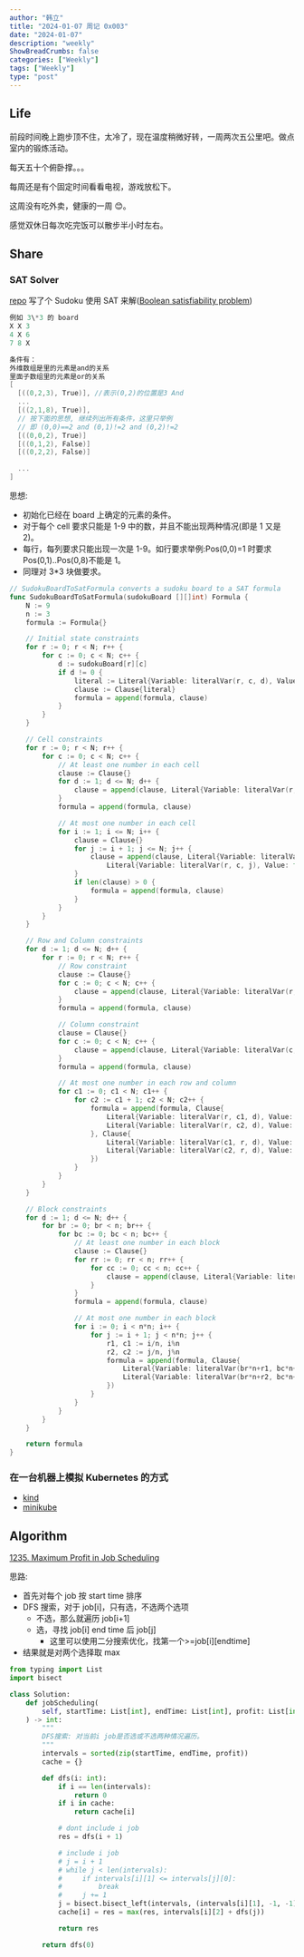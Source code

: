 ```yaml
---
author: "韩立"
title: "2024-01-07 周记 0x003"
date: "2024-01-07"
description: "weekly"
ShowBreadCrumbs: false
categories: ["Weekly"]
tags: ["Weekly"]
type: "post"
---
```


## Life

前段时间晚上跑步顶不住，太冷了，现在温度稍微好转，一周两次五公里吧。做点室内的锻炼活动。

每天五十个俯卧撑。。。

每周还是有个固定时间看看电视，游戏放松下。

这周没有吃外卖，健康的一周 😊。

感觉双休日每次吃完饭可以散步半小时左右。

## Share

### SAT Solver

[repo](https://github.com/XmchxUp/goSudoku) 写了个 Sudoku 使用 SAT 来解([Boolean satisfiability problem](https://en.wikipedia.org/wiki/Boolean_satisfiability_problem))

```go
例如 3\*3 的 board
X X 3
4 X 6
7 8 X

条件有：
外维数组是里的元素是and的关系
里面子数组里的元素是or的关系
[
  [((0,2,3), True)], //表示(0,2)的位置是3 And
  ...
  [((2,1,8), True)],
  // 按下面的思想, 继续列出所有条件，这里只举例
  // 即 (0,0)==2 and (0,1)!=2 and (0,2)!=2
  [((0,0,2), True)]
  [((0,1,2), False)]
  [((0,2,2), False)]

  ...
]
```

思想:

- 初始化已经在 board 上确定的元素的条件。
- 对于每个 cell 要求只能是 1-9 中的数，并且不能出现两种情况(即是 1 又是 2)。
- 每行，每列要求只能出现一次是 1-9。如行要求举例:Pos(0,0)=1 时要求 Pos(0,1)..Pos(0,8)不能是 1。
- 同理对 3\*3 块做要求。

```go
// SudokuBoardToSatFormula converts a sudoku board to a SAT formula
func SudokuBoardToSatFormula(sudokuBoard [][]int) Formula {
	N := 9
	n := 3
	formula := Formula{}

	// Initial state constraints
	for r := 0; r < N; r++ {
		for c := 0; c < N; c++ {
			d := sudokuBoard[r][c]
			if d != 0 {
				literal := Literal{Variable: literalVar(r, c, d), Value: true}
				clause := Clause{literal}
				formula = append(formula, clause)
			}
		}
	}

	// Cell constraints
	for r := 0; r < N; r++ {
		for c := 0; c < N; c++ {
			// At least one number in each cell
			clause := Clause{}
			for d := 1; d <= N; d++ {
				clause = append(clause, Literal{Variable: literalVar(r, c, d), Value: true})
			}
			formula = append(formula, clause)

			// At most one number in each cell
			for i := 1; i <= N; i++ {
				clause = Clause{}
				for j := i + 1; j <= N; j++ {
					clause = append(clause, Literal{Variable: literalVar(r, c, i), Value: false},
						Literal{Variable: literalVar(r, c, j), Value: false})
				}
				if len(clause) > 0 {
					formula = append(formula, clause)
				}
			}
		}
	}

	// Row and Column constraints
	for d := 1; d <= N; d++ {
		for r := 0; r < N; r++ {
			// Row constraint
			clause := Clause{}
			for c := 0; c < N; c++ {
				clause = append(clause, Literal{Variable: literalVar(r, c, d), Value: true})
			}
			formula = append(formula, clause)

			// Column constraint
			clause = Clause{}
			for c := 0; c < N; c++ {
				clause = append(clause, Literal{Variable: literalVar(c, r, d), Value: true})
			}
			formula = append(formula, clause)

			// At most one number in each row and column
			for c1 := 0; c1 < N; c1++ {
				for c2 := c1 + 1; c2 < N; c2++ {
					formula = append(formula, Clause{
						Literal{Variable: literalVar(r, c1, d), Value: false},
						Literal{Variable: literalVar(r, c2, d), Value: false},
					}, Clause{
						Literal{Variable: literalVar(c1, r, d), Value: false},
						Literal{Variable: literalVar(c2, r, d), Value: false},
					})
				}
			}
		}
	}

	// Block constraints
	for d := 1; d <= N; d++ {
		for br := 0; br < n; br++ {
			for bc := 0; bc < n; bc++ {
				// At least one number in each block
				clause := Clause{}
				for rr := 0; rr < n; rr++ {
					for cc := 0; cc < n; cc++ {
						clause = append(clause, Literal{Variable: literalVar(br*n+rr, bc*n+cc, d), Value: true})
					}
				}
				formula = append(formula, clause)

				// At most one number in each block
				for i := 0; i < n*n; i++ {
					for j := i + 1; j < n*n; j++ {
						r1, c1 := i/n, i%n
						r2, c2 := j/n, j%n
						formula = append(formula, Clause{
							Literal{Variable: literalVar(br*n+r1, bc*n+c1, d), Value: false},
							Literal{Variable: literalVar(br*n+r2, bc*n+c2, d), Value: false},
						})
					}
				}
			}
		}
	}

	return formula
}
```

### 在一台机器上模拟 Kubernetes 的方式

- [kind](https://kind.sigs.k8s.io/docs/user/quick-start/#installation)
- [minikube](https://minikube.sigs.k8s.io/docs/start/)

## Algorithm

[1235. Maximum Profit in Job Scheduling](https://leetcode.com/problems/maximum-profit-in-job-scheduling/)

思路:

- 首先对每个 job 按 start time 排序
- DFS 搜索，对于 job[i]，只有选，不选两个选项
  - 不选，那么就遍历 job[i+1]
  - 选，寻找 job[i] end time 后 job[j]
    - 这里可以使用二分搜索优化，找第一个>=job[i][endtime]
- 结果就是对两个选择取 max

```python
from typing import List
import bisect

class Solution:
    def jobScheduling(
        self, startTime: List[int], endTime: List[int], profit: List[int]
    ) -> int:
        """
        DFS搜索: 对当前i job是否选或不选两种情况遍历。
        """
        intervals = sorted(zip(startTime, endTime, profit))
        cache = {}

        def dfs(i: int):
            if i == len(intervals):
                return 0
            if i in cache:
                return cache[i]

            # dont include i job
            res = dfs(i + 1)

            # include i job
            # j = i + 1
            # while j < len(intervals):
            #     if intervals[i][1] <= intervals[j][0]:
            #         break
            #     j += 1
            j = bisect.bisect_left(intervals, (intervals[i][1], -1, -1))
            cache[i] = res = max(res, intervals[i][2] + dfs(j))

            return res

        return dfs(0)

```
